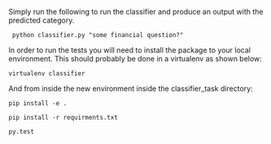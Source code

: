 Simply run the following to run the classifier and produce an output with the predicted category. 

` python classifier.py "some financial question?"`

In order to run the tests you will need to install the package to your local environment. This should probably be done in a virtualenv as shown below:

`virtualenv classifier`

And from inside the new environment inside the classifier_task directory:

`pip install -e .`

`pip install -r requirments.txt`

`py.test`

